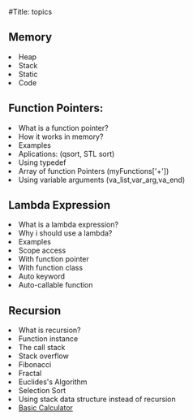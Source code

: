 #Title: topics

## Memory
<li>Heap</li>
<li>Stack</li>
<li>Static</li>
<li>Code</li>

## Function Pointers:
<li>What is a function pointer?</li>
<li>How it works in memory?</li>
<li>Examples</li>
<li>Aplications: (qsort, STL sort)</li>
<li>Using typedef</li>
<li>Array of function Pointers (myFunctions['+'])</li>
<li>Using variable arguments (va_list,var_arg,va_end)</li>

## Lambda Expression
<li>What is a lambda expression?</li>
<li>Why i should use a lambda?</li>
<li>Examples</li>
<li>Scope access</li>
<li>With function pointer</li>
<li>With function class</li>
<li>Auto keyword</li>
<li>Auto-callable function</li>

## Recursion
<li>What is recursion?</li>
<li>Function instance</li>
<li>The call stack</li>
<li>Stack overflow</li>
<li>Fibonacci</li>
<li>Fractal</li>
<li>Euclides's Algorithm</li>
<li>Selection Sort</li>
<li>Using stack data structure instead of recursion</li>
<li><a href="https://leetcode.com/problems/basic-calculator/">Basic Calculator</a></li>
